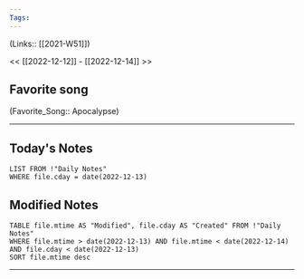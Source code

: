 ```yaml
---
Tags:
---
```

(Links:: [[2021-W51]])

<< [[2022-12-12]] - [[2022-12-14]] >>
## Favorite song
(Favorite_Song:: Apocalypse)
___
## Today's Notes
```dataview
LIST FROM !"Daily Notes"
WHERE file.cday = date(2022-12-13)
```
## Modified Notes
```dataview
TABLE file.mtime AS "Modified", file.cday AS "Created" FROM !"Daily Notes" 
WHERE file.mtime > date(2022-12-13) AND file.mtime < date(2022-12-14) AND file.cday < date(2022-12-13)
SORT file.mtime desc
```
___
